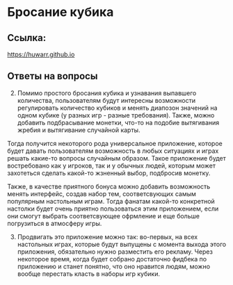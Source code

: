 # Бросание кубика

## Ссылка:
https://huwarr.github.io 

## Ответы на вопросы

2. Помимо простого бросания кубика и узнавания выпавшего количества, пользователям будут интересны возможности регулировать количество кубиков и менять диапозон значений на одном кубике (у разных игр - разные требования). Также, можно добавить подбрасывание монетки, что-то на подобие вытягивания жребия и вытягивание случайной карты.

Тогда получится некоторого рода универсальное приложение, которое будет давать пользователям возможность в любых ситуациях и играх решать какие-то вопросы случайным образом. Такое приложение будет востребовано как у игроков, так и у обычных людей, которым может захотеться сделать какой-то жзненный выбор, подбросив монетку.

Также, в качестве приятного бонуса можно добавить возможность менять интерфейс, создав набор тем, соответсвующих самым популярным настольным играм. Тогда фанатам какой-то конкретной настолки будет очень приятно пользоваться этим приложением, если они смогут выбрать соответсвующее офрмление и еще больше погрузиться в атмосферу игры.

3. Продвигать это приложение можно так: во-первых, на всех настольных играх, которые будут выпущены с момента выхода этого приложения, обязательно нужно разместить его рекламу. Через некоторое время, когда будет собрано достаточно фидбека по приложению и станет понятно, что оно нравится людям, можно вообще перестать класть в наборы игр кубики.
